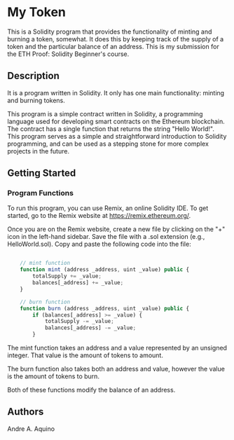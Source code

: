 # My Token

This is a Solidity program that provides the functionality of minting and burning a token, somewhat. It does this by keeping track of the supply of a token and the particular balance of an address. This is my submission for the ETH Proof: Solidity Beginner's course.

## Description

It is a program written in Solidity. It only has one main functionality: minting and burning tokens.

This program is a simple contract written in Solidity, a programming language used for developing smart contracts on the Ethereum blockchain. The contract has a single function that returns the string "Hello World!". This program serves as a simple and straightforward introduction to Solidity programming, and can be used as a stepping stone for more complex projects in the future.

## Getting Started

### Program Functions

To run this program, you can use Remix, an online Solidity IDE. To get started, go to the Remix website at https://remix.ethereum.org/.

Once you are on the Remix website, create a new file by clicking on the "+" icon in the left-hand sidebar. Save the file with a .sol extension (e.g., HelloWorld.sol). Copy and paste the following code into the file:

```javascript

    // mint function
    function mint (address _address, uint _value) public {
        totalSupply += _value;
        balances[_address] += _value;
    }

    // burn function
    function burn (address _address, uint _value) public {
        if (balances[_address] >= _value) {
            totalSupply -= _value;
            balances[_address] -= _value;
        }

```

The mint function takes an address and a value represented by an unsigned integer. That value is the amount of tokens to amount.

The burn function also takes both an address and value, however the value is the amount of tokens to burn.

Both of these functions modify the balance of an address.

## Authors

Andre A. Aquino 


